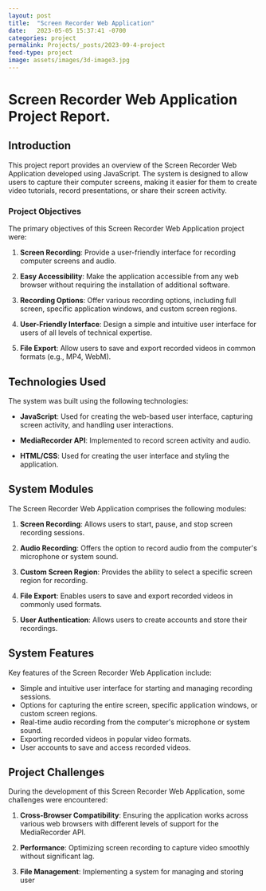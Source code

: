```yaml
---
layout: post
title:  "Screen Recorder Web Application"
date:   2023-05-05 15:37:41 -0700
categories: project
permalink: Projects/_posts/2023-09-4-project
feed-type: project
image: assets/images/3d-image3.jpg
---
```

# Screen Recorder Web Application Project Report.

## Introduction

This project report provides an overview of the Screen Recorder Web Application developed using JavaScript. The system is designed to allow users to capture their computer screens, making it easier for them to create video tutorials, record presentations, or share their screen activity.

### Project Objectives

The primary objectives of this Screen Recorder Web Application project were:

1. **Screen Recording**: Provide a user-friendly interface for recording computer screens and audio.

2. **Easy Accessibility**: Make the application accessible from any web browser without requiring the installation of additional software.

3. **Recording Options**: Offer various recording options, including full screen, specific application windows, and custom screen regions.

4. **User-Friendly Interface**: Design a simple and intuitive user interface for users of all levels of technical expertise.

5. **File Export**: Allow users to save and export recorded videos in common formats (e.g., MP4, WebM).

## Technologies Used

The system was built using the following technologies:

- **JavaScript**: Used for creating the web-based user interface, capturing screen activity, and handling user interactions.

- **MediaRecorder API**: Implemented to record screen activity and audio.

- **HTML/CSS**: Used for creating the user interface and styling the application.

## System Modules

The Screen Recorder Web Application comprises the following modules:

1. **Screen Recording**: Allows users to start, pause, and stop screen recording sessions.

2. **Audio Recording**: Offers the option to record audio from the computer's microphone or system sound.

3. **Custom Screen Region**: Provides the ability to select a specific screen region for recording.

4. **File Export**: Enables users to save and export recorded videos in commonly used formats.

5. **User Authentication**: Allows users to create accounts and store their recordings.

## System Features

Key features of the Screen Recorder Web Application include:

- Simple and intuitive user interface for starting and managing recording sessions.
- Options for capturing the entire screen, specific application windows, or custom screen regions.
- Real-time audio recording from the computer's microphone or system sound.
- Exporting recorded videos in popular video formats.
- User accounts to save and access recorded videos.

## Project Challenges

During the development of this Screen Recorder Web Application, some challenges were encountered:

1. **Cross-Browser Compatibility**: Ensuring the application works across various web browsers with different levels of support for the MediaRecorder API.

2. **Performance**: Optimizing screen recording to capture video smoothly without significant lag.

3. **File Management**: Implementing a system for managing and storing user
